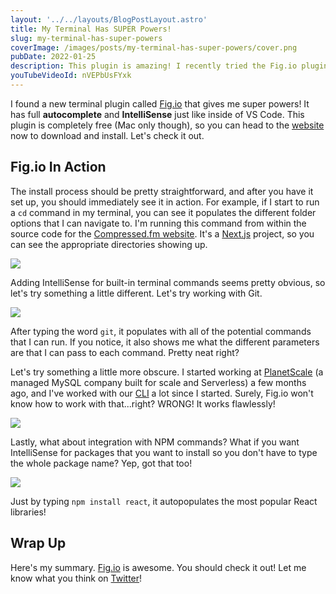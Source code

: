 ```yaml
---
layout: '../../layouts/BlogPostLayout.astro'
title: My Terminal Has SUPER Powers!
slug: my-terminal-has-super-powers
coverImage: /images/posts/my-terminal-has-super-powers/cover.png
pubDate: 2022-01-25
description: This plugin is amazing! I recently tried the Fig.io plugin for my terminal and it is AWESOME. You can get autocomplete and IntelliSense just like you do inside of VS Code right inside of your terminal.
youTubeVideoId: nVEPbUsFYxk
---
```


I found a new terminal plugin called [Fig.io](https://fig.io/) that gives me super powers! It has full **autocomplete** and **IntelliSense** just like inside of VS Code. This plugin is completely free (Mac only though), so you can head to the [website](https://fig.io/) now to download and install. Let's check it out.

## Fig.io In Action

The install process should be pretty straightforward, and after you have it set up, you should immediately see it in action. For example, if I start to run a `cd` command in my terminal, you can see it populates the different folder options that I can navigate to. I'm running this command from within the source code for the [Compressed.fm website](http://compressed.fm/). It's a [Next.js](https://nextjs.org/) project, so you can see the appropriate directories showing up.

![](/images/my-terminal-has-super-powers/1.png)

Adding IntelliSense for built-in terminal commands seems pretty obvious, so let's try something a little different. Let's try working with Git.

![](/images/my-terminal-has-super-powers/2.png)

After typing the word `git`, it populates with all of the potential commands that I can run. If you notice, it also shows me what the different parameters are that I can pass to each command. Pretty neat right?

Let's try something a little more obscure. I started working at [PlanetScale](https://planetscale.com/) (a managed MySQL company built for scale and Serverless) a few months ago, and I've worked with our [CLI](https://planetscale.com/cli) a lot since I started. Surely, Fig.io won't know how to work with that...right? WRONG! It works flawlessly!

![](/images/my-terminal-has-super-powers/3.png)

Lastly, what about integration with NPM commands? What if you want IntelliSense for packages that you want to install so you don't have to type the whole package name? Yep, got that too!

![](/images/my-terminal-has-super-powers/4.png)

Just by typing `npm install react`, it autopopulates the most popular React libraries!

## Wrap Up

Here's my summary. [Fig.io](https://fig.io/) is awesome. You should check it out! Let me know what you think on [Twitter](https://twitter.com/jamesqquick)!
